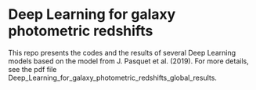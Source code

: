 # Deep Learning for galaxy photometric redshifts

This repo presents the codes and the results of several Deep Learning models based on the model from J. Pasquet et al. (2019).
For more details, see the pdf file Deep_Learning_for_galaxy_photometric_redshifts_global_results.